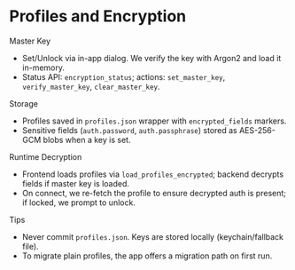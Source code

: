 # Profiles and Encryption

Master Key
- Set/Unlock via in-app dialog. We verify the key with Argon2 and load it in-memory.
- Status API: `encryption_status`; actions: `set_master_key`, `verify_master_key`, `clear_master_key`.

Storage
- Profiles saved in `profiles.json` wrapper with `encrypted_fields` markers.
- Sensitive fields (`auth.password`, `auth.passphrase`) stored as AES-256-GCM blobs when a key is set.

Runtime Decryption
- Frontend loads profiles via `load_profiles_encrypted`; backend decrypts fields if master key is loaded.
- On connect, we re-fetch the profile to ensure decrypted auth is present; if locked, we prompt to unlock.

Tips
- Never commit `profiles.json`. Keys are stored locally (keychain/fallback file).
- To migrate plain profiles, the app offers a migration path on first run.

